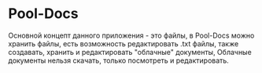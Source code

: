 # Pool-Docs
Основной концепт данного приложения - это файлы,
в Pool-Docs можно хранить файлы, есть возможность редактировать .txt файлы,
также создавать, хранить и редактировать "облачные" документы,
Облачные документы нельзя скачать, только посмотреть и редактировать.

